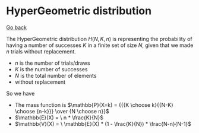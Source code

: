 # HyperGeometric distribution

[Go back](..)

The HyperGeometric distribution $H(N, K, n)$ is representing the probability of having a number of successes $K$ in a finite set of size $N$, given that we made $n$ trials without replacement.

* $n$ is the number of trials/draws
* $K$ is the number of successes
* $N$ is the total number of elements
* without replacement

So we have

* The mass function is $\mathbb{P}(X=k) = {{{K \choose k}{{N-K} \choose {n-k}}} \over {N \choose n}}$
* $\mathbb{E}(X) = \ n * \frac{K}{N}$
* $\mathbb{V}(X) = \ \mathbb{E}(X) * (1 - \frac{K}{N}) * \frac{N-n}{N-1}$